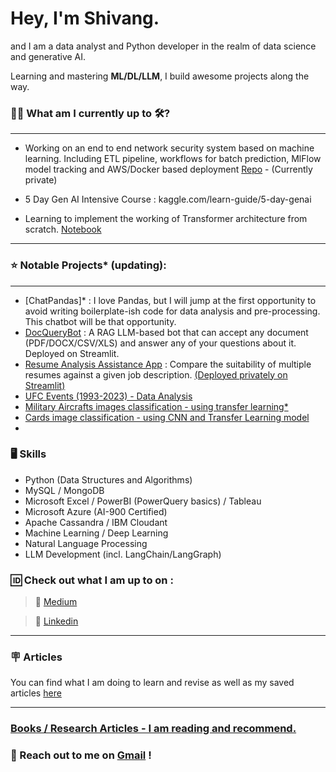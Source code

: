 # Hey, I'm Shivang. 
and I am a data analyst and Python developer in the realm of data science and generative AI.  

Learning and mastering **ML/DL/LLM**, I build awesome projects along the way.

### 🧗‍♂️ What am I currently up to 🛠?
---

- Working on an end to end network security system based on machine learning. Including ETL pipeline, workflows for batch prediction, MlFlow model tracking and AWS/Docker based deployment [Repo](https://github.com/HeadHunter28/network_security) - (Currently private)
  
- 5 Day Gen AI Intensive Course : kaggle.com/learn-guide/5-day-genai

- Learning to implement the working of Transformer architecture from scratch. [Notebook](https://www.kaggle.com/code/shivangkainthola/transformer-architecture-in-pytorch)

---
### ⭐ Notable Projects* (updating):
---
- [ChatPandas]* : I love Pandas, but I will jump at the first opportunity to avoid writing boilerplate-ish code for data analysis and pre-processing. This chatbot will be that opportunity.
- [DocQueryBot](https://llmdocbot.streamlit.app/) : A RAG LLM-based bot that can accept any document (PDF/DOCX/CSV/XLS) and answer any of your questions about it. Deployed on Streamlit.
- [Resume Analysis Assistance App](https://resumeselectionapp-a6xnjcg5osjq6xr3arzmzr.streamlit.app/) : Compare the suitability of multiple resumes against a given job description. <u>(Deployed privately on Streamlit)</u>
- [UFC Events (1993-2023) - Data Analysis](https://github.com/HeadHunter28/UFC-Events-Data-project/blob/7dbea75e72a43578bc5bb7ecb76740bcf33bd4d1/UFC%20Events%20project%20report.pdf)
- [Military Aircrafts images classification - using transfer learning*](https://www.kaggle.com/code/shivangkainthola/military-aircrafts-efficientnetb6-57)
- [Cards image classification - using CNN and Transfer Learning model](https://github.com/HeadHunter28/DeepLearning/tree/main/Cards%20images%20classification)
- 
  

### 🖥️ Skills 

- Python (Data Structures and Algorithms)
- MySQL / MongoDB
- Microsoft Excel / PowerBI (PowerQuery basics) / Tableau
- Microsoft Azure (AI-900 Certified)
- Apache Cassandra / IBM Cloudant
- Machine Learning / Deep Learning 
- Natural Language Processing
- LLM Development (incl. LangChain/LangGraph)
  
### 🆔 Check out what I am up to on :


> 📰 [Medium](https://medium.com/@shivangkainthola28)

> 🏢 [Linkedin](https://www.linkedin.com/in/shivang-kainthola-2835151b9/)


---

### 🪧 Articles

You can find what I am doing to learn and revise as well as my saved articles [here](https://github.com/HeadHunter28/all_articles)

---
### [Books / Research Articles - I am reading and recommend.](https://github.com/HeadHunter28/readings)


### 💬 Reach out to me on [Gmail](mailto:shivang.kainthola64@gmail.com) !


<!--
**HeadHunter28/HeadHunter28** is a ✨ _special_ ✨ repository because its `README.md` (this file) appears on your GitHub profile.

Here are some ideas to get you started:

- 🔭 I’m currently working on ...
- 🌱 I’m currently learning ...
- 👯 I’m looking to collaborate on ...
- 🤔 I’m looking for help with ...
- 💬 Ask me about ...
- 📫 How to reach me: ...
- 😄 Pronouns: ...
- ⚡ Fun fact: ...
-->
